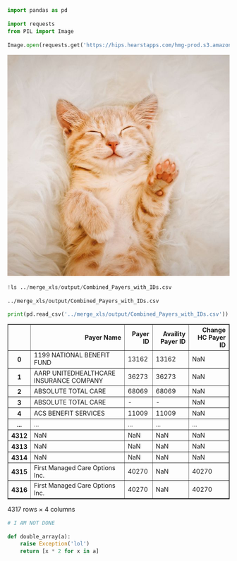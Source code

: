 ```python
import pandas as pd
```


```python
import requests
from PIL import Image
```


```python
Image.open(requests.get('https://hips.hearstapps.com/hmg-prod.s3.amazonaws.com/images/cute-cat-photos-1593441022.jpg?crop=0.669xw:1.00xh;0.166xw,0&resize=640:*', stream=True).raw)
```




    
![png](intro_1_files/intro_1_2_0.png)
    




```python
!ls ../merge_xls/output/Combined_Payers_with_IDs.csv
```

    ../merge_xls/output/Combined_Payers_with_IDs.csv



```python
print(pd.read_csv('../merge_xls/output/Combined_Payers_with_IDs.csv'))
```




<div>
<style scoped>
    .dataframe tbody tr th:only-of-type {
        vertical-align: middle;
    }

    .dataframe tbody tr th {
        vertical-align: top;
    }

    .dataframe thead th {
        text-align: right;
    }
</style>
<table border="1" class="dataframe">
  <thead>
    <tr style="text-align: right;">
      <th></th>
      <th>Payer Name</th>
      <th>Payer ID</th>
      <th>Availity Payer ID</th>
      <th>Change HC Payer ID</th>
    </tr>
  </thead>
  <tbody>
    <tr>
      <th>0</th>
      <td>1199 NATIONAL BENEFIT FUND</td>
      <td>13162</td>
      <td>13162</td>
      <td>NaN</td>
    </tr>
    <tr>
      <th>1</th>
      <td>AARP UNITEDHEALTHCARE INSURANCE COMPANY</td>
      <td>36273</td>
      <td>36273</td>
      <td>NaN</td>
    </tr>
    <tr>
      <th>2</th>
      <td>ABSOLUTE TOTAL CARE</td>
      <td>68069</td>
      <td>68069</td>
      <td>NaN</td>
    </tr>
    <tr>
      <th>3</th>
      <td>ABSOLUTE TOTAL CARE</td>
      <td>-</td>
      <td>-</td>
      <td>NaN</td>
    </tr>
    <tr>
      <th>4</th>
      <td>ACS BENEFIT SERVICES</td>
      <td>11009</td>
      <td>11009</td>
      <td>NaN</td>
    </tr>
    <tr>
      <th>...</th>
      <td>...</td>
      <td>...</td>
      <td>...</td>
      <td>...</td>
    </tr>
    <tr>
      <th>4312</th>
      <td>NaN</td>
      <td>NaN</td>
      <td>NaN</td>
      <td>NaN</td>
    </tr>
    <tr>
      <th>4313</th>
      <td>NaN</td>
      <td>NaN</td>
      <td>NaN</td>
      <td>NaN</td>
    </tr>
    <tr>
      <th>4314</th>
      <td>NaN</td>
      <td>NaN</td>
      <td>NaN</td>
      <td>NaN</td>
    </tr>
    <tr>
      <th>4315</th>
      <td>First Managed Care Options Inc.</td>
      <td>40270</td>
      <td>NaN</td>
      <td>40270</td>
    </tr>
    <tr>
      <th>4316</th>
      <td>First Managed Care Options Inc.</td>
      <td>40270</td>
      <td>NaN</td>
      <td>40270</td>
    </tr>
  </tbody>
</table>
<p>4317 rows × 4 columns</p>
</div>




```python
# I AM NOT DONE
```


```python
def double_array(a):
    raise Exception('lol')
    return [x * 2 for x in a]
```
